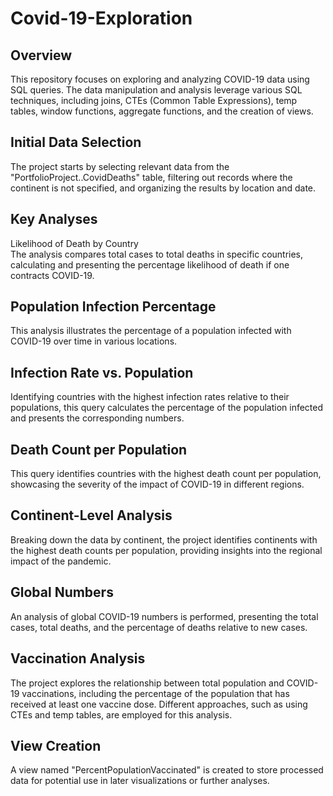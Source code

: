 # Covid-19-Exploration

## Overview  
This repository focuses on exploring and analyzing COVID-19 data using SQL queries. The data manipulation and analysis leverage various SQL techniques, including joins, CTEs (Common Table Expressions), temp tables, window functions, aggregate functions, and the creation of views.  

## Initial Data Selection  
The project starts by selecting relevant data from the "PortfolioProject..CovidDeaths" table, filtering out records where the continent is not specified, and organizing the results by location and date.  

## Key Analyses  
Likelihood of Death by Country  
The analysis compares total cases to total deaths in specific countries, calculating and presenting the percentage likelihood of death if one contracts COVID-19.  

## Population Infection Percentage  
This analysis illustrates the percentage of a population infected with COVID-19 over time in various locations.  

## Infection Rate vs. Population  
Identifying countries with the highest infection rates relative to their populations, this query calculates the percentage of the population infected and presents the corresponding numbers.  

## Death Count per Population  
This query identifies countries with the highest death count per population, showcasing the severity of the impact of COVID-19 in different regions.  

## Continent-Level Analysis  
Breaking down the data by continent, the project identifies continents with the highest death counts per population, providing insights into the regional impact of the pandemic.  

## Global Numbers  
An analysis of global COVID-19 numbers is performed, presenting the total cases, total deaths, and the percentage of deaths relative to new cases.  

## Vaccination Analysis  
The project explores the relationship between total population and COVID-19 vaccinations, including the percentage of the population that has received at least one vaccine dose. Different approaches, such as using CTEs and temp tables, are employed for this analysis.  

## View Creation  
A view named "PercentPopulationVaccinated" is created to store processed data for potential use in later visualizations or further analyses.  



